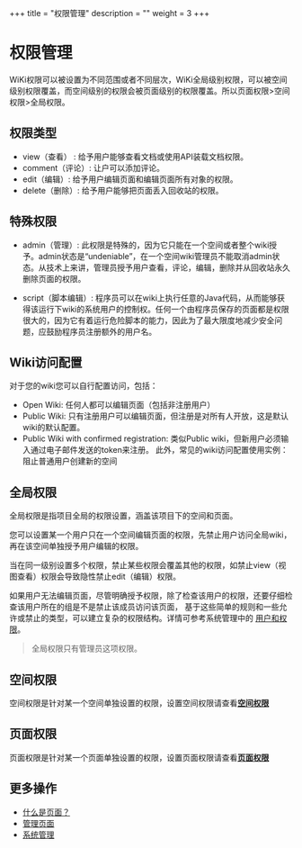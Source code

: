 ﻿+++
title = "权限管理"
description = ""
weight = 3
+++

# 权限管理
   
WiKi权限可以被设置为不同范围或者不同层次，WiKi全局级别权限，可以被空间级别权限覆盖，而空间级别的权限会被页面级别的权限覆盖。所以页面权限>空间权限>全局权限。

## 权限类型

- view（查看） : 给予用户能够查看文档或使用API装载文档权限。
- comment（评论）: 让户可以添加评论。
- edit（编辑）: 给予用户编辑页面和编辑页面所有对象的权限。
- delete（删除）: 给予用户能够把页面丢入回收站的权限。

## 特殊权限

- admin（管理）: 此权限是特殊的，因为它只能在一个空间或者整个wiki授予。admin状态是“undeniable”，在一个空间wiki管理员不能取消admin状态。从技术上来讲，管理员授予用户查看，评论，编辑，删除并从回收站永久删除页面的权限。

- script（脚本编辑）: 程序员可以在wiki上执行任意的Java代码，从而能够获得该运行下wiki的系统用户的控制权。任何一个由程序员保存的页面都是权限很大的，因为它有着运行危险脚本的能力，因此为了最大限度地减少安全问题，应鼓励程序员注册额外的用户名。

## Wiki访问配置

对于您的wiki您可以自行配置访问，包括：

- Open Wiki: 任何人都可以编辑页面（包括非注册用户）
- Public Wiki: 只有注册用户可以编辑页面，但注册是对所有人开放，这是默认wiki的默认配置。
- Public Wiki with confirmed registration: 类似Public wiki，但新用户必须输入通过电子邮件发送的token来注册。
此外，常见的wiki访问配置使用实例：阻止普通用户创建新的空间

## 全局权限

全局权限是指项目全局的权限设置，涵盖该项目下的空间和页面。

您可以设置某一个用户只在一个空间编辑页面的权限，先禁止用户访问全局wiki，再在该空间单独授予用户编辑的权限。

当在同一级别设置多个权限，禁止某些权限会覆盖其他的权限，如禁止view（视图查看）权限会导致隐性禁止edit（编辑）权限。

如果用户无法编辑页面，尽管明确授予权限，除了检查该用户的权限，还要仔细检查该用户所在的组是不是禁止该成员访问该页面，
基于这些简单的规则和一些允许或禁止的类型，可以建立复杂的权限结构。详情可参考系统管理中的 [用户和权限](../system-management/users-rights)。

<blockquote class="note">
全局权限只有管理员这项权限。
</blockquote>


## 空间权限

空间权限是针对某一个空间单独设置的权限，设置空间权限请查看[**空间权限**](../space/hierarchy-space)

## 页面权限

页面权限是针对某一个页面单独设置的权限，设置页面权限请查看[**页面权限**](../page/hierarchy-page)


## 更多操作
- [什么是页面？](../page)
- [管理页面](../page/manage-page)
- [系统管理](../system-management)



